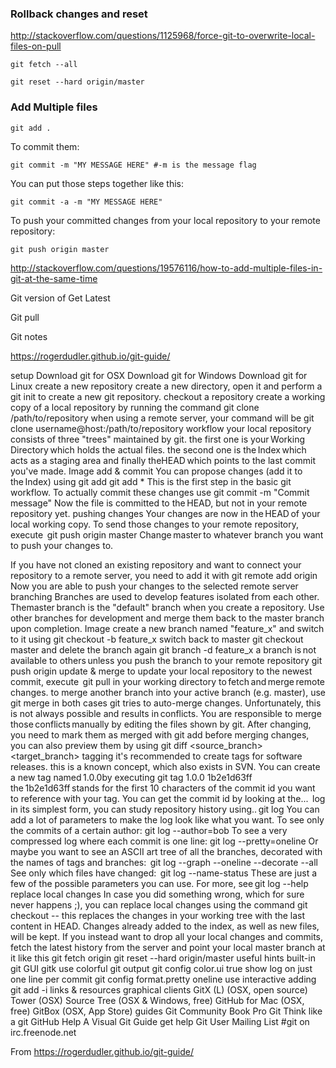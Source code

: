 ### Rollback changes and reset 
 
http://stackoverflow.com/questions/1125968/force-git-to-overwrite-local-files-on-pull 
 
`git fetch --all`

`git reset --hard origin/master`
 
 
### Add Multiple files 
 
`git add . `
 
To commit them: 
 
`git commit -m "MY MESSAGE HERE" #-m is the message flag `
 
You can put those steps together like this: 
 
`git commit -a -m "MY MESSAGE HERE" `
 
To push your committed changes from your local repository to your remote repository: 
 
`git push origin master `
 
http://stackoverflow.com/questions/19576116/how-to-add-multiple-files-in-git-at-the-same-time 
 
Git version of Get Latest 
 
Git pull 
 
Git notes 
 
https://rogerdudler.github.io/git-guide/ 
 
setup 
Download git for OSX 
Download git for Windows 
Download git for Linux 
create a new repository 
create a new directory, open it and perform a  
git init 
to create a new git repository. 
checkout a repository 
create a working copy of a local repository by running the command 
git clone /path/to/repository 
when using a remote server, your command will be 
git clone username@host:/path/to/repository 
workflow 
your local repository consists of three "trees" maintained by git. the first one is your Working Directory which holds the actual files. the second one is the Index which acts as a staging area and finally theHEAD which points to the last commit you've made. 
Image
add & commit 
You can propose changes (add it to the Index) using 
git add <filename> 
git add * 
This is the first step in the basic git workflow. To actually commit these changes use 
git commit -m "Commit message" 
Now the file is committed to the HEAD, but not in your remote repository yet. 
pushing changes 
Your changes are now in the HEAD of your local working copy. To send those changes to your remote repository, execute  
git push origin master 
Change master to whatever branch you want to push your changes to.  
 
If you have not cloned an existing repository and want to connect your repository to a remote server, you need to add it with 
git remote add origin <server> 
Now you are able to push your changes to the selected remote server 
branching 
Branches are used to develop features isolated from each other. Themaster branch is the "default" branch when you create a repository. Use other branches for development and merge them back to the master branch upon completion. 
Image
create a new branch named "feature_x" and switch to it using 
git checkout -b feature_x 
switch back to master 
git checkout master 
and delete the branch again 
git branch -d feature_x 
a branch is not available to others unless you push the branch to your remote repository 
git push origin <branch> 
update & merge 
to update your local repository to the newest commit, execute  
git pull 
in your working directory to fetch and merge remote changes. 
to merge another branch into your active branch (e.g. master), use 
git merge <branch> 
in both cases git tries to auto-merge changes. Unfortunately, this is not always possible and results in conflicts. You are responsible to merge those conflicts manually by editing the files shown by git. After changing, you need to mark them as merged with 
git add <filename> 
before merging changes, you can also preview them by using 
git diff <source_branch> <target_branch> 
tagging 
it's recommended to create tags for software releases. this is a known concept, which also exists in SVN. You can create a new tag named 1.0.0by executing 
git tag 1.0.0 1b2e1d63ff 
the 1b2e1d63ff stands for the first 10 characters of the commit id you want to reference with your tag. You can get the commit id by looking at the...  
log 
in its simplest form, you can study repository history using.. git log 
You can add a lot of parameters to make the log look like what you want. To see only the commits of a certain author: 
git log --author=bob 
To see a very compressed log where each commit is one line: 
git log --pretty=oneline 
Or maybe you want to see an ASCII art tree of all the branches, decorated with the names of tags and branches:  
git log --graph --oneline --decorate --all 
See only which files have changed:  
git log --name-status 
These are just a few of the possible parameters you can use. For more, see git log --help 
replace local changes 
In case you did something wrong, which for sure never happens ;), you can replace local changes using the command 
git checkout -- <filename> 
this replaces the changes in your working tree with the last content in HEAD. Changes already added to the index, as well as new files, will be kept. 
If you instead want to drop all your local changes and commits, fetch the latest history from the server and point your local master branch at it like this 
git fetch origin 
git reset --hard origin/master 
useful hints 
built-in git GUI 
gitk 
use colorful git output 
git config color.ui true 
show log on just one line per commit 
git config format.pretty oneline 
use interactive adding 
git add -i 
links & resources 
graphical clients 
GitX (L) (OSX, open source) 
Tower (OSX) 
Source Tree (OSX & Windows, free) 
GitHub for Mac (OSX, free) 
GitBox (OSX, App Store) 
guides 
Git Community Book 
Pro Git 
Think like a git 
GitHub Help 
A Visual Git Guide 
get help 
Git User Mailing List 
#git on irc.freenode.net 
 
From <https://rogerdudler.github.io/git-guide/>  
 
 
